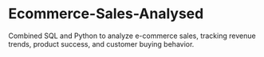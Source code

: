 # Ecommerce-Sales-Analysed
Combined SQL and Python to analyze e-commerce sales, tracking revenue trends, product success, and customer buying behavior.
